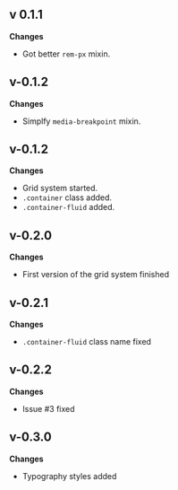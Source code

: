 ## v 0.1.1

**Changes**

- Got better ``rem-px`` mixin.

## v-0.1.2

**Changes**

- Simplfy ``media-breakpoint`` mixin.

## v-0.1.2

**Changes**

- Grid system started.
- ``.container`` class added.
- ``.container-fluid`` added.

## v-0.2.0

**Changes**

- First version of the grid system finished

## v-0.2.1

**Changes**

- ``.container-fluid`` class name fixed

## v-0.2.2

**Changes**

- Issue #3 fixed

## v-0.3.0

**Changes**

- Typography styles added